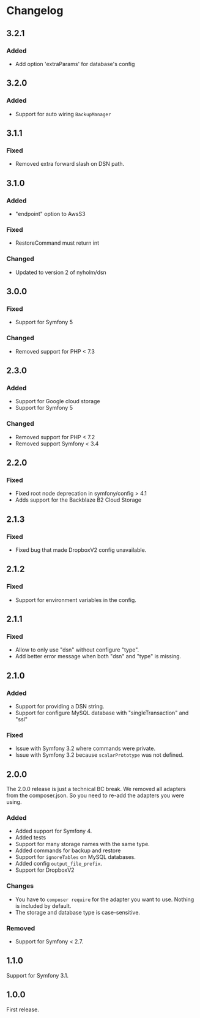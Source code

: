 # Changelog

## 3.2.1

### Added

- Add option 'extraParams' for database's config

## 3.2.0

### Added

- Support for auto wiring `BackupManager`

## 3.1.1

### Fixed

- Removed extra forward slash on DSN path.

## 3.1.0

### Added

- "endpoint" option to AwsS3

### Fixed

- RestoreCommand must return int

### Changed

- Updated to version 2 of nyholm/dsn

## 3.0.0

### Fixed

- Support for Symfony 5

### Changed

- Removed support for PHP < 7.3

## 2.3.0

### Added

- Support for Google cloud storage
- Support for Symfony 5

### Changed

- Removed support for PHP < 7.2
- Removed support Symfony < 3.4

## 2.2.0

### Fixed

- Fixed root node deprecation in symfony/config > 4.1
- Adds support for the Backblaze B2 Cloud Storage

## 2.1.3

### Fixed

- Fixed bug that made DropboxV2 config unavailable.

## 2.1.2

### Fixed

- Support for environment variables in the config.

## 2.1.1

### Fixed

- Allow to only use "dsn" without configure "type".
- Add better error message when both "dsn" and "type" is missing.

## 2.1.0

### Added

- Support for providing a DSN string.
- Support for configure MySQL database with "singleTransaction" and "ssl"

### Fixed

- Issue with Symfony 3.2 where commands were private.
- Issue with Symfony 3.2 because `scalarPrototype` was not defined.

## 2.0.0

The 2.0.0 release is just a technical BC break. We removed all adapters from the
composer.json. So you need to re-add the adapters you were using.

### Added

- Added support for Symfony 4.
- Added tests
- Support for many storage names with the same type.
- Added commands for backup and restore
- Support for `ignoreTables` on MySQL databases.
- Added config `output_file_prefix`.
- Support for DropboxV2

### Changes

- You have to `composer require` for the adapter you want to use. Nothing is included by default.
- The storage and database type is case-sensitive.

### Removed

- Support for Symfony < 2.7.

## 1.1.0

Support for Symfony 3.1.

## 1.0.0

First release.
